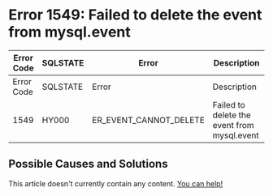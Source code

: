 
# Error 1549: Failed to delete the event from mysql.event


| Error Code | SQLSTATE | Error | Description |
| --- | --- | --- | --- |
| Error Code | SQLSTATE | Error | Description |
| 1549 | HY000 | ER_EVENT_CANNOT_DELETE | Failed to delete the event from mysql.event |




## Possible Causes and Solutions


This article doesn't currently contain any content. [You can help!](/en/writing-and-editing-knowledge-base-articles/)

